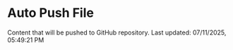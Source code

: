 # Auto Push File

Content that will be pushed to GitHub repository.
Last updated: 07/11/2025, 05:49:21 PM